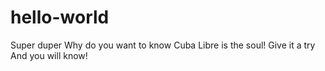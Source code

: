 # hello-world
Super duper
Why do you want to know
Cuba Libre is the soul!
Give it a try
And you will know!
